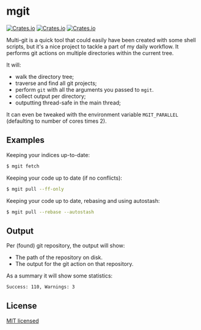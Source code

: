 # mgit

[![Crates.io](https://img.shields.io/crates/v/mgit.svg)](https://crates.io/crates/mgit)
[![Crates.io](https://img.shields.io/crates/l/mgit.svg)](https://github.com/koozz/mgit/blob/master/LICENSE)
[![Crates.io](https://img.shields.io/crates/d/mgit.svg)](https://crates.io/crates/mgit)

Multi-git is a quick tool that could easily have been created with some shell
scripts, but it's a nice project to tackle a part of my daily workflow.
It performs git actions on multiple directories within the current tree.

It will:
* walk the directory tree;
* traverse and find all git projects;
* perform `git` with all the arguments you passed to  `mgit`.
* collect output per directory;
* outputting thread-safe in the main thread;

It can even be tweaked with the environment variable `MGIT_PARALLEL`
(defaulting to number of cores times 2).

## Examples

Keeping your indices up-to-date:

```sh
$ mgit fetch
```

Keeping your code up to date (if no conflicts):

```sh
$ mgit pull --ff-only
```

Keeping your code up to date, rebasing and using autostash:

```sh
$ mgit pull --rebase --autostash
```

## Output

Per (found) git repository, the output will show:

* The path of the repository on disk.
* The output for the git action on that repository.

As a summary it will show some statistics:

```sh
Success: 110, Warnings: 3
```

## License

[MIT licensed](./LICENSE)
